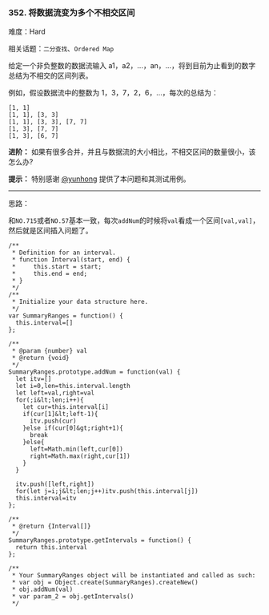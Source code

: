 ### 352. 将数据流变为多个不相交区间

难度：Hard

相关话题：`二分查找`、`Ordered Map`

给定一个非负整数的数据流输入 a1，a2，&hellip;，an，&hellip;，将到目前为止看到的数字总结为不相交的区间列表。



例如，假设数据流中的整数为 1，3，7，2，6，&hellip;，每次的总结为：





```
[1, 1]
[1, 1], [3, 3]
[1, 1], [3, 3], [7, 7]
[1, 3], [7, 7]
[1, 3], [6, 7]

```





 **进阶：** 
如果有很多合并，并且与数据流的大小相比，不相交区间的数量很小，该怎么办?



 **提示：** 
特别感谢 [@yunhong](https://discuss.leetcode.com/user/yunhong)
 提供了本问题和其测试用例。




-----

思路：

和`NO.715`或者`NO.57`基本一致，每次`addNum`的时候将`val`看成一个区间`[val,val]`，然后就是区间插入问题了。


```
/**
 * Definition for an interval.
 * function Interval(start, end) {
 *     this.start = start;
 *     this.end = end;
 * }
 */
/**
 * Initialize your data structure here.
 */
var SummaryRanges = function() {
  this.interval=[]
};

/** 
 * @param {number} val
 * @return {void}
 */
SummaryRanges.prototype.addNum = function(val) {
  let itv=[]
  let i=0,len=this.interval.length
  let left=val,right=val
  for(;i&lt;len;i++){
    let cur=this.interval[i]
    if(cur[1]&lt;left-1){
      itv.push(cur)
    }else if(cur[0]&gt;right+1){
      break
    }else{
      left=Math.min(left,cur[0])
      right=Math.max(right,cur[1])
    }
  }
  
  itv.push([left,right])
  for(let j=i;j&lt;len;j++)itv.push(this.interval[j])
  this.interval=itv
};

/**
 * @return {Interval[]}
 */
SummaryRanges.prototype.getIntervals = function() {
  return this.interval
};

/** 
 * Your SummaryRanges object will be instantiated and called as such:
 * var obj = Object.create(SummaryRanges).createNew()
 * obj.addNum(val)
 * var param_2 = obj.getIntervals()
 */



```
